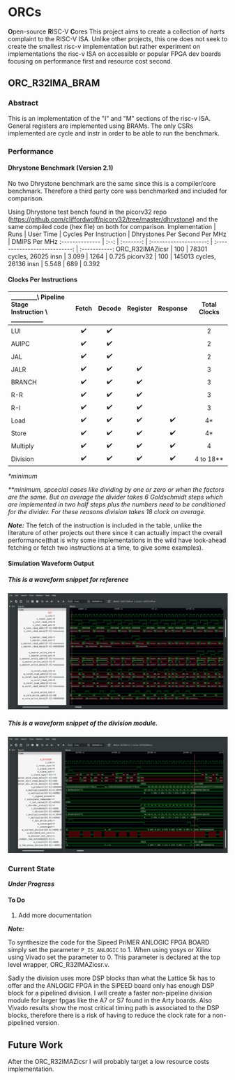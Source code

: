 # ORCs
**O**pen-source **R**ISC-V **C**ores
This project aims to create a collection of _harts_ complaint to the RISC-V ISA. Unlike other projects, this one does not seek to create the smallest risc-v implementation but rather experiment on implementations the risc-v ISA on accessible or popular FPGA dev boards focusing on performance first and resource cost second.

## ORC_R32IMA_BRAM

### Abstract

This is an implementation of the "I" and "M" sections of the risc-v ISA. General registers are implemented using BRAMs. The only CSRs implemented are cycle and instr in order to be able to run the benchmark.

### Performance

#### Dhrystone Benchmark (Version 2.1)

No two Dhrystone benchmark are the same since this is a compiler/core benchmark. Therefore a third party core was benchmarked and included for comparison.

Using Dhrystone test bench found in the picorv32 repo (https://github.com/cliffordwolf/picorv32/tree/master/dhrystone) and the same compiled code (hex file) on both for comparison.
Implementation  | Runs | User Time | Cycles Per Instruction | Dhrystones Per Second Per MHz | DMIPS Per MHz
:-------------- | :--: | :-------: | :--------------------: | :---------------------------: | :-----------:
ORC_R32IMAZicsr | 100  | 78301 cycles, 26025 insn  | 3.099 | 1264 | 0.725
picorv32        | 100  | 145013 cycles, 26136 insn | 5.548 |  689 | 0.392

#### Clocks Per Instructions
 _________\ Pipeline Stage <br> Instruction \ ___________ | Fetch | Decode | Register | Response | Total Clocks
:---------- | :---: | :----: | :------: | :------: | :----------:
LUI         |   ✔️   |    ✔️   |          |          |      2
AUIPC       |   ✔️   |    ✔️   |          |          |      2
JAL         |   ✔️   |    ✔️   |          |          |      2
JALR        |   ✔️   |    ✔️   |     ✔️    |          |      3
BRANCH      |   ✔️   |    ✔️   |     ✔️    |          |      3
R-R         |   ✔️   |    ✔️   |     ✔️    |          |      3
R-I         |   ✔️   |    ✔️   |     ✔️    |          |      3
Load        |   ✔️   |    ✔️   |     ✔️    |    ✔️     |      4*
Store       |   ✔️   |    ✔️   |     ✔️    |    ✔️     |      4*
Multiply    |   ✔️   |    ✔️   |     ✔️    |    ✔️     |      4
Division    |   ✔️   |    ✔️   |     ✔️    |    ✔️     |      4 to 18**

_*minimum_

_**minimum, spcecial cases like dividing by one or zero or when the factors are the same. But on average the divider takes 6 Goldschmidt steps which are implemented in two half steps plus the numbers need to be conditioned for the divider. For these reasons division takes 18 clock on average._

_**Note:**_ The fetch of the instruction is included in the table, unlike the literature of other projects out there since it can actually impact the overall performance(that is why some implementations in the wild have look-ahead fetching or fetch two instructions at a time, to give some examples).

#### Simulation Waveform Output 

##### This is a waveform snippet for reference 

 ![ORC_R32IM_Wave](wave.png)


##### This is a waveform snippet of the division module.

 ![ORC_R32IM_Wave](div.png)

### Current State

**_Under Progress_**


#### To Do

1.  Add more documentation


_**Note:**_ 

To synthesize the code for the Sipeed PriMER ANLOGIC FPGA BOARD simply set the parameter `P_IS_ANLOGIC` to 1. When using yosys or Xilinx using Vivado set the parameter to 0. This parameter is declared at the top level wrapper, ORC_R32IMAZicsr.v.

Sadly the division uses more DSP blocks than what the Lattice 5k has to offer and the ANLOGIC FPGA in the SiPEED board only has enough DSP block for a pipelined division. I will create a faster non-pipeline division module for larger fpgas like the A7 or S7 found in the Arty boards. Also Vivado results show the most critical timing path is associated to the DSP blocks, therefore there is a risk of having to reduce the clock rate for a non-pipelined version.

## Future Work

After the ORC_R32IMAZicsr I will probably target a low resource costs implementation.
